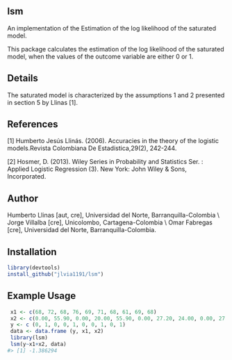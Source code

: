
lsm
---

An implementation of the Estimation of the log likelihood of the saturated model.

This package calculates the estimation of the log likelihood of the saturated model, when the values of the outcome variable are either 0 or 1.

Details
-------

The saturated model is characterized by the assumptions 1 and 2 presented in section 5 by Llinas \[1\].

References
----------

\[1\] Humberto Jesús Llinás. (2006). Accuracies in the theory of the logistic models.Revista Colombiana De Estadistica,29(2), 242-244.

\[2\] Hosmer, D. (2013). Wiley Series in Probability and Statistics Ser. : Applied Logistic Regression (3). New York: John Wiley & Sons, Incorporated.

Author
------

Humberto Llinas \[aut, cre\], Universidad del Norte, Barranquilla-Colombia \\ Jorge Villalba \[cre\], Unicolombo, Cartagena-Colombia \\ Omar Fabregas \[cre\], Universidad del Norte, Barranquilla-Colombia.

Installation
------------

``` r
library(devtools)
install_github("jlvia1191/lsm")

```

Example Usage
-------------

``` r
 x1 <- c(68, 72, 68, 76, 69, 71, 68, 61, 69, 68)
 x2 <- c(0.00, 55.90, 0.00, 20.00, 55.90, 0.00, 27.20, 24.00, 0.00, 27.20)
 y <- c (0, 1, 0, 0, 1, 0, 0, 1, 0, 1)
 data <- data.frame (y, x1, x2)
 library(lsm)
 lsm(y~x1+x2, data)
#> [1] -1.386294
```
